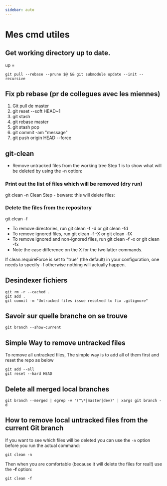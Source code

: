 ```yaml
---
sidebar: auto
---
```

# Mes cmd utiles

## Get working directory up to date.
up = 
````
git pull --rebase --prune $@ && git submodule update --init --recursive
````

## Fix pb rebase (pr de collegues avec les miennes)
1. Git pull de master
1. git reset --soft HEAD~1
1. git stash
1. git rebase master
1. git stash pop
1. git commit -am "message"
1. git push origin HEAD --force

## git-clean 
- Remove untracked files from the working tree
Step 1 is to show what will be deleted by using the -n option:

### Print out the list of files which will be removed (dry run)
git clean -n
Clean Step - beware: this will delete files:

### Delete the files from the repository
git clean -f

- To remove directories, run git clean -f -d or git clean -fd
- To remove ignored files, run git clean -f -X or git clean -fX
- To remove ignored and non-ignored files, run git clean -f -x or git clean -fx
- Note the case difference on the X for the two latter commands.

If clean.requireForce is set to "true" (the default) in your configuration, one needs to specify -f otherwise nothing will actually happen.

## Desindexer fichiers 

```
git rm -r --cached .
git add .
git commit -m "Untracked files issue resolved to fix .gitignore"
```
## Savoir sur quelle branche on se trouve

```
git branch --show-current
```

## Simple Way to remove untracked files

To remove all untracked files, The simple way is to add all of them first and reset the repo as below
```
git add --all
git reset --hard HEAD
```

## Delete all merged local branches

````
git branch --merged | egrep -v "(^\*|master|dev)" | xargs git branch -d
````

## How to remove local untracked files from the current Git branch

If you want to see which files will be deleted you can use the `-n` option before you run the actual command:

````
git clean -n
````

Then when you are comfortable (because it will delete the files for real!) use the **-f** option:

````
git clean -f
````